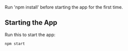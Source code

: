 Run 'npm install' before starting the app for the first time.

## Starting the App

Run this to start the app:

```bash
npm start
```
